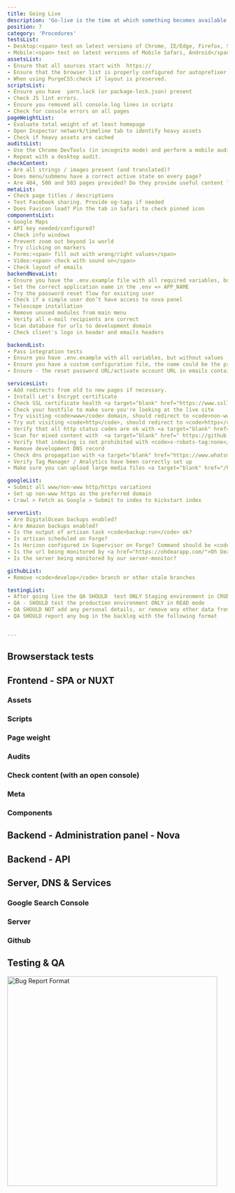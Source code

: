 ```yaml
---
title: Going Live
description: 'Go-live is the time at which something becomes available for use. In software development, go-live is the point at which code moves from the test environment to the production environment.'
position: 7
category: 'Procedures'
testsList:
- Desktop:<span> test on latest versions of Chrome, IE/Edge, Firefox, Safari</span>
- Mobile:<span> test on latest versions of Mobile Safari, Android</span>
assetsList:
- Ensure that all sources start with  https://
- Ensure that the browser list is properly configured for autoprefixer and babel-preset-env (ie moz- prefix)
- When using PurgeCSS:check if layout is preserved.
scriptsList:
- Ensure you have  yarn.lock (or package-lock.json) present
- Check JS lint errors.
- Ensure you removed all console.log lines in scripts
- Check for console errors on all pages
pageWeightList:
- Evaluate total weight of at least homepage
- Open Inspector network/timeline tab to identify heavy assets
- Check if heavy assets are cached
auditsList:
- Use the Chrome DevTools (in incognito mode) and perform a mobile audit (with throttling) to fix common problems.
- Repeat with a desktop audit.
checkContent:
- Are all strings / images present (and translated)?
- Does menu/submenu have a correct active state on every page?
- Are 404, 500 and 503 pages provided? Do they provide useful content like 'back to home', search or a navigation tree?
metaList:
- Check page titles / descriptions
- Test Facebook sharing. Provide og-tags if needed
- Does Favicon load? Pin the tab in Safari to check pinned icon
componentsList:
- Google Maps
- API key needed/configured?
- Check info windows
- Prevent zoom out beyond 1x world
- Try clicking on markers
- Forms:<span> fill out with wrong/right values</span>
- Video:<span> check with sound on</span>
- Check layout of emails
backendNovaList:
- Ensure you have the .env.example file with all required variables, but without values
- Set the correct application name in the .env => APP_NAME
- Try the password reset flow for existing user
- Check if a simple user don’t have access to nova panel
- Telescope installation
- Remove unused modules from main menu
- Verify all e-mail recipients are correct
- Scan database for urls to development domain
- Check client's logo in header and emails headers

backendList:
- Pass integration tests
- Ensure you have .env.example with all variables, but without values
- Ensure you have a custom configuration file, the name could be the project name (ie promopanda.php) - this should contain variables as frontend_app_fqdn
- Ensure - the reset password URL/activate account URL in emails contains the production domain (they should use the frontend_app_fqdn as domain)

servicesList:
- Add redirects from old to new pages if necessary.
- Install Let's Encrypt certificate
- Check SSL certificate health <a target="blank" href="https://www.ssllabs.com/ssltest/">https://www.ssllabs.com/ssltest/</a> 
- Check your hostfile to make sure you're looking at the live site
- Try visiting <code>www</code> domain, should redirect to <code>non-www</code>
- Try out visiting <code>http</code>, should redirect to <code>https</code>
- Verify that all http status codes are ok with <a target="blank" href="https://github.com/spatie/http-status-check">https://github.com/spatie/http-status-check</a>  
- Scan for mixed content with  <a target="blank" href=" https://github.com/spatie/mixed-content-scanner-cli"> https://github.com/spatie/mixed-content-scanner-cli</a> 
- Verify that indexing is not prohibited with <code>x-robots-tag:none</code> by checking <code>curl -I https://url | grep 'x-robots-tag'</code>. Allow robots in <code>.env</code>
- Remove development DNS record
- Check dns propagation with <a target="blank" href="https://www.whatsmydns.net/">https://www.whatsmydns.net/</a>  
- Verify Tag Manager / Analytics have been correctly set up
- Make sure you can upload large media files <a target="blank" href="/hints/how-to-do">see this</a>

googleList:
- Submit all www/non-www http/https variations
- Set up non-www https as the preferred domain
- Crawl > Fetch as Google > Submit to index to kickstart index

serverList:
- Are DigitalOcean backups enabled?
- Are Amazon backups enabled?
- Is the output of artisan task <code>backup:run</code> ok?
- Is artisan scheduled on Forge?
- Is Horizon configured in Supervisor on Forge? Command should be <code>php artisan horizon</code>. Path should be <code>/home/forge/my-new-site.com/current</code>
- Is the url being monitored by <a href="https://ohdearapp.com/">Oh Dear!</a>?
- Is the server being monitored by our server-monitor?

githubList:
- Remove <code>develop</code> branch or other stale branches

testingList:
- After going live the QA SHOULD  test ONLY Staging environment in CRUD mode (editing, adding, deleting resources)
- QA - SHOULD test the production environment ONLY in READ mode
- QA SHOULD NOT add any personal details, or remove any other data from the production
- QA SHOULD report any bug in the backlog with the following format


---
```


## Browserstack tests
<base-list :list="testsList"></base-list>

## Frontend - SPA or NUXT

### Assets
<base-list :list="assetsList"></base-list>

### Scripts
<base-list :list="scriptsList"></base-list>

### Page weight
<base-list :list="pageWeightList"></base-list>

### Audits
<base-list :list="auditsList"></base-list>

### Check content (with an open console)
<base-list :list="checkContent"></base-list>

### Meta
<base-list :list="metaList"></base-list>

### Components
<base-list :list="componentsList"></base-list>

## Backend - Administration panel - Nova
<base-list :list="backendNovaList"></base-list>

## Backend - API
<base-list :list="backendList"></base-list>

## Server, DNS & Services
<base-list :list="servicesList"></base-list>

### Google Search Console
<base-list :list="googleList"></base-list>

### Server
<base-list :list="serverList"></base-list>

### Github
<base-list :list="githubList"></base-list>

## Testing & QA
<base-list :list="testingList"></base-list>

<img src="/bug-report-format.png" width="480" height="480" alt="Bug Report Format"/>

